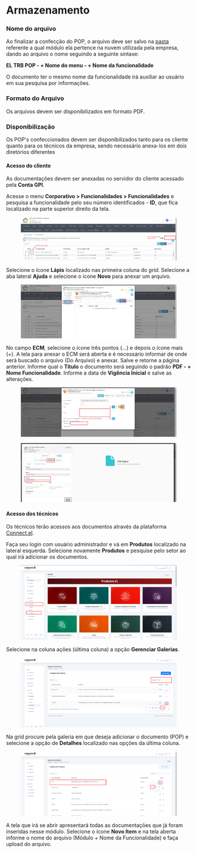 # Armazenamento

### Nome do arquivo

Ao finalizar a confecção do POP, o arquivo deve ser salvo na [pasta](https://drive.google.com/drive/u/0/folders/1U1-RL3Bbg4IdicC7tNj_X6cohPQ_n4sh) referente a qual módulo ela pertence na nuvem utilizada pela empresa, dando ao arquivo o nome seguindo a seguinte sintaxe:

**EL TRB POP - + Nome do menu - + Nome da funcionalidade**

O documento ter o mesmo nome da funcionalidade irá auxiliar ao usuário em sua pesquisa por informações.

### Formato do Arquivo

Os arquivos devem ser disponibilizados em formato PDF.

### Disponibilização

Os POP's confeccionados devem ser disponibilizados tanto para os cliente quanto para os técnicos da empresa, sendo necessário anexa-los em dois diretórios diferentes

#### Acesso do cliente

As documentações devem ser anexadas no servidor do cliente acessado pela **Conta GPI**.

Acesse o menu **Corporativo > Funcionalidades > Funcionalidades** e pesquisa a funcionalidade pelo seu número identificados - **ID**, que fica localizado na parte superior direito da tela.

<figure><img src="../../.gitbook/assets/image (7).png" alt=""><figcaption></figcaption></figure>

Selecione o ícone **Lápis** localizado nas primeira coluna do _grid_. Selecione a aba lateral **Ajuda** e selecione o ícone **Novo** para anexar um arquivo.

<figure><img src="../../.gitbook/assets/image (8).png" alt=""><figcaption></figcaption></figure>

No campo **ECM**, selecione o ícone três pontos (...) e depois o ícone mais (+). A tela para anexar o ECM será aberta e é necessário informar de onde será buscado o arquivo (Do Arquivo) e anexar. Salve e retorne a página anterior. Informe qual o **Título** o documento será seguindo o padrão **PDF - + Nome Funcionalidade**. Informe a data de **Vigência Inicial** e salve as alterações.

<figure><img src="../../.gitbook/assets/image (10).png" alt=""><figcaption></figcaption></figure>

<figure><img src="../../.gitbook/assets/image (11).png" alt=""><figcaption></figcaption></figure>

#### Acesso dos técnicos

Os técnicos terão acessos aos documentos através da plataforma [Connect.el](https://connect.el.com.br/entrar?ReturnUrl=%2F).

Faça seu login com usuário administrador e vá em **Produtos** localizado na lateral esquerda. Selecione novamente **Produtos** e pesquise pelo setor ao qual irá adicionar os documentos.

<figure><img src="../../.gitbook/assets/image (2).png" alt=""><figcaption></figcaption></figure>

Selecione na coluna ações (última coluna) a opção **Gerenciar Galerias**.

<figure><img src="../../.gitbook/assets/image (3).png" alt=""><figcaption></figcaption></figure>

Na grid procure pela galeria em que deseja adicionar o documento (POP) e selecione a opção de **Detalhes** localizado nas opções da última coluna.

<figure><img src="../../.gitbook/assets/image (4).png" alt=""><figcaption></figcaption></figure>

A tela que irá se abrir apresentará todas as documentações que já foram inseridas nesse módulo. Selecione o ícone **Novo Item** e na tela aberta informe o nome do arquivo (Módulo + Nome da Funcionalidade) e faça upload do arquivo.
